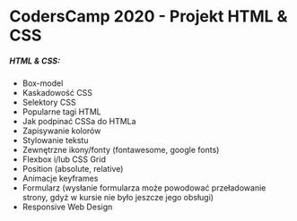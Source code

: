 # CodersCamp 2020 - Projekt HTML & CSS

##### HTML & CSS:
- Box-model
- Kaskadowość CSS
- Selektory CSS
- Popularne tagi HTML
- Jak podpinać CSSa do HTMLa
- Zapisywanie kolorów
- Stylowanie tekstu
- Zewnętrzne ikony/fonty (fontawesome, google fonts)
- Flexbox i/lub CSS Grid
- Position (absolute, relative)
- Animacje keyframes
- Formularz (wysłanie formularza może powodować przeładowanie strony, gdyż w kursie nie było jeszcze jego obsługi)
- Responsive Web Design


